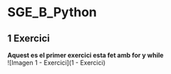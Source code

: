 
# SGE_B_Python

## 1 Exercici

**Aquest es el primer exercici esta fet amb for y while**  
![Imagen 1 - Exercici](1 - Exercici)
